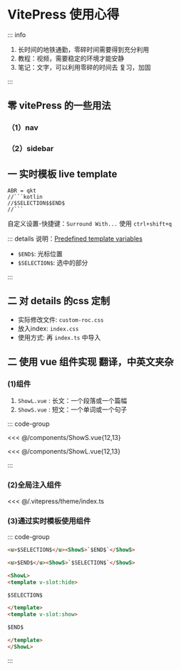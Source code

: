 # VitePress 使用心得

::: info

1. 长时间的地铁通勤，零碎时间需要得到充分利用
2. 教程：视频，需要稳定的环境才能安静
3. 笔记：文字，可以利用零碎的时间去 复习，加固

:::

## 零 vitePress 的一些用法

### （1）nav

### （2）sidebar




## 一 实时模板 live template

```shell
ABR = qkt
//```kotlin
//$SELECTION$$END$
//```
```

自定义设置-快捷键：`Surround With...` 使用 `ctrl+shift+q`

::: details 说明：[Predefined template variables](https://www.jetbrains.com/help/idea/template-variables.html#pdtv)

- `$END$`: 光标位置
- `$SELECTION$`: 选中的部分

:::

## 二 对 details 的css 定制

- 实际修改文件: `custom-roc.css` 
- 放入index: `index.css`
- 使用方式: 再 `index.ts` 中导入

## 二 使用 vue 组件实现 翻译，中英文夹杂

### (1)组件

1. `ShowL.vue` : 长文：一个段落或一个篇幅
2. `ShowS.vue` : 短文：一个单词或一个句子

::: code-group

<<< @/components/ShowS.vue{12,13}

<<< @/components/ShowL.vue{12,13}

:::

### (2)全局注入组件

<<< @/.vitepress/theme/index.ts

### (3)通过实时模板使用组件

::: code-group

```html [ABR = ashow]
<u>$SELECTION$</u><ShowS>`$END$`</ShowS>
```

```html [ABR = bshow]
<u>$END$</u><ShowS>`$SELECTION$`</ShowS>
```

```html [ABR = zshow]
<ShowL>
<template v-slot:hide>

$SELECTION$

</template>
<template v-slot:show>

$END$

</template>
</ShowL>
```
:::
